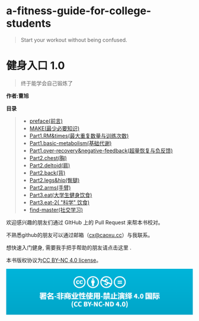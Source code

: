 # a-fitness-guide-for-college-students

> Start your workout without being  confused.

# 健身入口 1.0

> 终于能学会自己锻炼了

**作者:曹旭**



**目录**

>* [preface(前言)](https://github.com/caoxuCarlos/A-Fitness-Guide-for-College-Students/blob/master/markdowns/preface.md)
>* [MAKE(最少必要知识)](https://github.com/caoxuCarlos/a-fitness-guide-for-college-students/blob/master/markdowns/MAKE.md)
>* [Part1.RM&times(最大重复数量与训练次数)](https://github.com/caoxuCarlos/a-fitness-guide-for-college-students/blob/master/markdowns/Part1.RM%26times.md)
>* [Part1.basic-metabolism(基础代谢)](https://github.com/caoxuCarlos/a-fitness-guide-for-college-students/blob/master/markdowns/Part1.basic-metabolism.md)
>* [Part1.over-recovery&negative-feedback(超量恢复与负反馈)](https://github.com/caoxuCarlos/a-fitness-guide-for-college-students/blob/master/markdowns/Part1.over-recovery%26negative-feedback.md)
>* [Part2.chest(胸)](https://github.com/caoxuCarlos/a-fitness-guide-for-college-students/blob/master/markdowns/Part2.chest.md)
>* [Part2.deltoid(肩)](https://github.com/caoxuCarlos/a-fitness-guide-for-college-students/blob/master/markdowns/Part2.deltoid.md)
>* [Part2.back(背)](https://github.com/caoxuCarlos/a-fitness-guide-for-college-students/blob/master/markdowns/Part2.back.md)
>* [Part2.legs&hip(臀腿)](https://github.com/caoxuCarlos/a-fitness-guide-for-college-students/blob/master/markdowns/Part2.legs%26hip.md)
>* [Part2.arms(手臂)](https://github.com/caoxuCarlos/a-fitness-guide-for-college-students/blob/master/markdowns/Part2.arms.md)
>* [Part3.eat(大学生健身饮食)](https://github.com/caoxuCarlos/a-fitness-guide-for-college-students/blob/master/markdowns/Part3.eat.md)
>* [Part3.eat-2( "科学" 饮食)](https://github.com/caoxuCarlos/a-fitness-guide-for-college-students/blob/master/markdowns/Part3.eat-2.md)
>* [find-master(社交学习)](https://github.com/caoxuCarlos/a-fitness-guide-for-college-students/blob/master/markdowns/find-master.md)

欢迎感兴趣的朋友们通过 GItHub 上的 Pull Request 来帮本书校对。

不熟悉github的朋友可以通过邮箱（cx@caoxu.cc）与我联系。

想快速入门健身, 需要我手把手帮助的朋友请点击这里 .

本书版权协议为[CC BY-NC 4.0 license](http://creativecommons.org/licenses/by-nc-nd/4.0/)。

![](https://github.com/caoxuCarlos/a-fitness-guide-for-college-students/blob/master/images/copyright01.png?raw=true)
